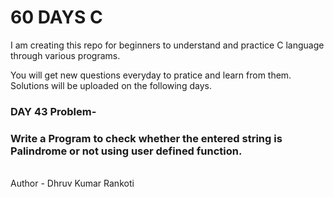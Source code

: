 # 60 DAYS C
I am creating this repo for beginners to understand and practice C language through various programs.

You will get new questions everyday to pratice and learn from them.
Solutions will be uploaded on the following days.

<h3>DAY 43 Problem-</h3>
<h3>Write a Program to check whether the entered string is Palindrome or not using user defined function.</h3>

<br>
Author - Dhruv Kumar Rankoti